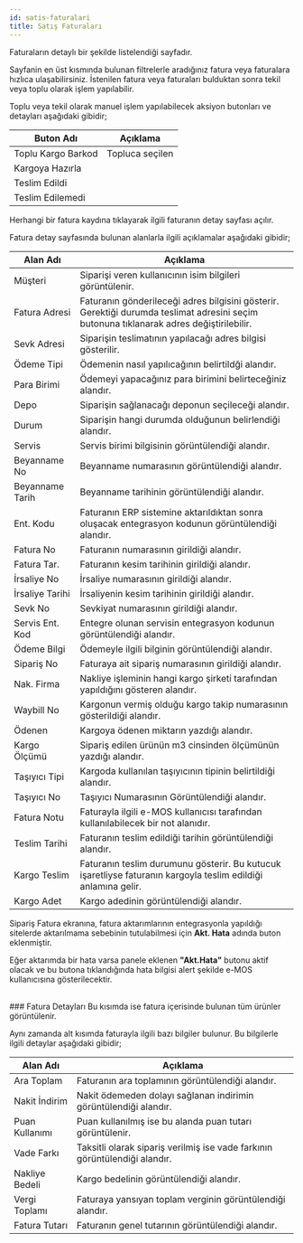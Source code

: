 ```yaml
---
id: satis-faturalari
title: Satış Faturaları
---
```


Faturaların detaylı bir şekilde listelendiği sayfadır.

Sayfanin en üst kısmında bulunan filtrelerle aradığınız fatura veya faturalara hızlıca ulaşabilirsiniz. İstenilen fatura veya faturaları bulduktan sonra tekil veya toplu olarak işlem yapılabilir. 

Toplu veya tekil olarak manuel işlem yapılabilecek aksiyon butonları ve detayları aşağıdaki gibidir;

|Buton Adı|Açıklama|
|--|--|
|Toplu Kargo Barkod|Topluca seçilen|
|Kargoya Hazırla||
|Teslim Edildi||
|Teslim Edilemedi||



Herhangi bir fatura kaydına tıklayarak ilgili faturanın detay sayfası açılır.

Fatura detay sayfasında bulunan alanlarla ilgili açıklamalar aşağıdaki gibidir;

|Alan Adı|Açıklama|
|--|--|
|Müşteri|Siparişi veren kullanıcının isim bilgileri görüntülenir.|
|Fatura Adresi|Faturanın gönderileceği adres bilgisini gösterir. Gerektiği durumda teslimat adresini seçim butonuna tıklanarak adres değiştirilebilir.|
|Sevk Adresi|Siparişin teslimatının yapılacağı adres bilgisi gösterilir.|
|Ödeme Tipi |Ödemenin nasıl yapılıcağının belirtildği alandır.|
|Para Birimi |Ödemeyi yapacağınız para birimini belirteceğiniz alandır.|
|Depo|Siparişin sağlanacağı deponun seçileceği alandır.|
|Durum|Siparişin hangi durumda olduğunun belirlendiği alandır.|
|Servis|Servis birimi bilgisinin görüntülendiği alandır.|
|Beyanname No|Beyanname numarasının görüntülendiği alandır.|
|Beyanname Tarih|Beyanname tarihinin görüntülendiği alandır.|
|Ent. Kodu|Faturanın ERP sistemine aktarıldıktan sonra oluşacak entegrasyon kodunun görüntülendiği alandır.|
|Fatura No |Faturanın numarasının girildiği alandır.|
|Fatura Tar.|Faturanın kesim tarihinin girildiği alandır.|
|İrsaliye No|İrsaliye numarasının girildiği alandır.|
|İrsaliye Tarihi|İrsaliyenin kesim tarihinin girildiği alandır.|
|Sevk No|Sevkiyat numarasının girildiği alandır.|
|Servis Ent. Kod|Entegre olunan servisin entegrasyon kodunun görüntülendiği alandır.|
|Ödeme Bilgi|Ödemeyle ilgili bilginin görüntülendiği alandır.|
|Sipariş No|Faturaya ait sipariş numarasının girildiği alandır.|
|Nak. Firma|Nakliye işleminin hangi kargo şirketi tarafından yapıldığını gösteren alandır.|
|Waybill No|Kargonun vermiş olduğu kargo takip numarasının gösterildiği alandır.|
|Ödenen|Kargoya ödenen miktarın yazdığı alandır.|
|Kargo Ölçümü|Sipariş edilen ürünün m3 cinsinden ölçümünün yazdığı alandır.	|
|Taşıyıcı Tipi |Kargoda kullanılan taşıyıcının tipinin belirtildiği alandır.|
|Taşıyıcı No |Taşıyıcı Numarasının Görüntülendiği alandır.|
|Fatura Notu|Faturayla ilgili e-MOS kullanıcısı tarafından kullanılabilecek bir not alanıdır.|
|Teslim Tarihi|Faturanın teslim edildiği tarihin görüntülendiği alandır.|
|Kargo Teslim|Faturanın teslim durumunu gösterir. Bu kutucuk işaretliyse faturanın kargoyla teslim edildiği anlamına gelir.|
|Kargo Adet|Kargo adedinin görüntülendiği alandır.|

Sipariş Fatura ekranına, fatura aktarımlarının entegrasyonla yapıldığı sitelerde aktarılmama sebebinin tutulabilmesi için **Akt. Hata** adında buton eklenmiştir.

Eğer aktarımda bir hata varsa panele eklenen **"Akt.Hata"** butonu aktif olacak ve bu butona tıklandığında hata bilgisi alert şekilde e-MOS kullanıcısına gösterilecektir.

<br>
### Fatura Detayları
Bu kısımda ise fatura içerisinde bulunan tüm ürünler görüntülenir.

Aynı zamanda alt kısımda faturayla ilgili bazı bilgiler bulunur. Bu bilgilerle ilgili detaylar aşağıdaki gibidir;

|Alan Adı|Açıklama|
|--|--|
|Ara Toplam|Faturanın ara toplamının görüntülendiği alandır.|
|Nakit İndirim|Nakit ödemeden dolayı sağlanan indirimin görüntülendiği alandır.|
|Puan Kullanımı|Puan kullanılmış ise bu alanda puan tutarı görüntülenir.|
|Vade Farkı|Taksitli olarak sipariş verilmiş ise vade farkının görüntülendiği alandır.|
|Nakliye Bedeli|Kargo bedelinin görüntülendiği alandır.|
|Vergi Toplamı|Faturaya yansıyan toplam verginin görüntülendiği alandır.|
|Fatura Tutarı|Faturanın genel tutarının görüntülendiği alandır.|

